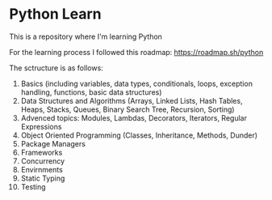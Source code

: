 # Python Learn

This is a repository where I'm learning Python

For the learning process I followed this roadmap: https://roadmap.sh/python

The sctructure is as follows:
1. Basics (including variables, data types, conditionals, loops, exception handling, functions, basic data structures)
2. Data Structures and Algorithms (Arrays, Linked Lists, Hash Tables, Heaps, Stacks, Queues, Binary Search Tree, Recursion, Sorting)
3. Advenced topics: Modules, Lambdas, Decorators, Iterators, Regular Expressions
4. Object Oriented Programming (Classes, Inheritance, Methods, Dunder)
5. Package Managers
6. Frameworks
7. Concurrency
8. Envirnments
9. Static Typing
10. Testing 

